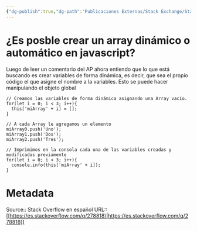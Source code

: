 ```yaml
---
{"dg-publish":true,"dg-path":"Publicaciones Externas/Stack Exchange/Stack Overflow en español/es.stackoverflow.com-278818.md","permalink":"/publicaciones-externas/stack-exchange/stack-overflow-en-espanol/es-stackoverflow-com-278818/","title":"¿Es posble crear un array dinámico o automático en javascript?","hide":true,"noteIcon":"\"0\"","created":"2024-04-03T12:49:10.592-06:00","updated":"2024-04-05T16:43:55.578-06:00"}
---
```


# ¿Es posble crear un array dinámico o automático en javascript?

Luego de leer un comentario del AP ahora entiendo que lo que está buscando es crear variables de forma dinámica, es decir, que sea el propio código el que asigne el nombre a la variables. Esto se puede hacer manipulando el objeto global

<!-- begin snippet: js hide: false console: true babel: false -->

<!-- language: lang-js -->

    // Creamos las variables de forma dinámica asignando una Array vacío.
    for(let i = 0; i < 3; i++){
      this['miArray' + i] = [];
    }

    // A cada Array le agregamos un elemento
    miArray0.push('Uno');
    miArray1.push('Dos');
    miArray2.push('Tres');

    // Imprimimos en la consola cada una de las variables creadas y modificadas previamente
    for(let i = 0; i < 3; i++){
      console.info(this['miArray' + i]);
    }

<!-- end snippet -->



# Metadata
Source:: Stack Overflow en español
URL:: [[https://es.stackoverflow.com/q/278818\|https://es.stackoverflow.com/q/278818]]


